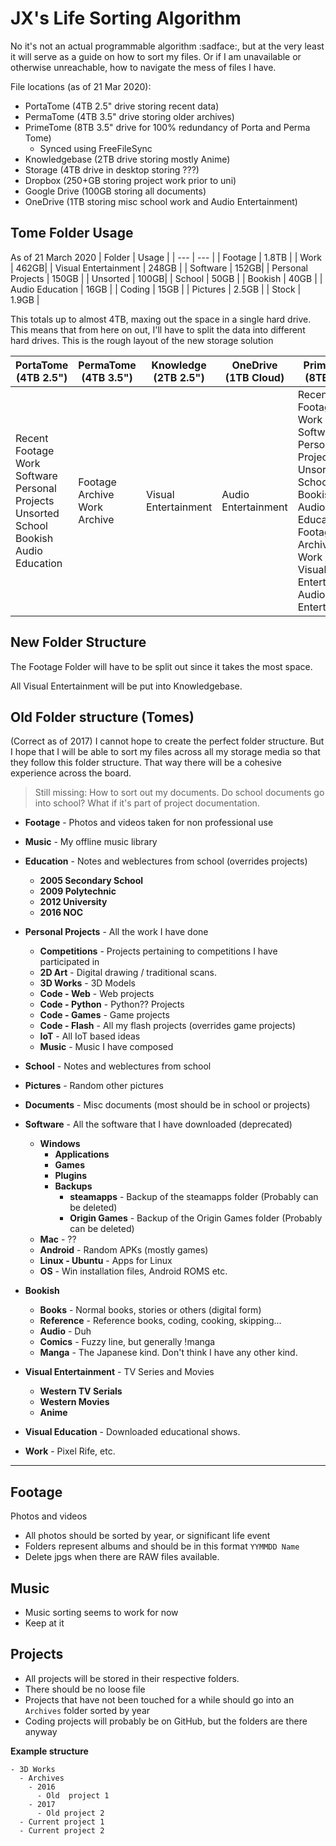 # JX's Life Sorting Algorithm

No it's not an actual programmable algorithm :sadface:, but at the very least it will serve as a guide on how to sort my files. Or if I am unavailable or otherwise unreachable, how to navigate the mess of files I have.

File locations (as of 21 Mar 2020):
- PortaTome (4TB 2.5" drive storing recent data)
- PermaTome (4TB 3.5" drive storing older archives)
- PrimeTome (8TB 3.5" drive for 100% redundancy of Porta and Perma Tome)
  - Synced using FreeFileSync
- Knowledgebase (2TB drive storing mostly Anime)
- Storage (4TB drive in desktop storing ???)
- Dropbox (250+GB storing project work prior to uni)
- Google Drive (100GB storing all documents)
- OneDrive (1TB storing misc school work and Audio Entertainment)

## Tome Folder Usage
As of 21 March 2020
| Folder | Usage |
| --- | --- |
| Footage | 1.8TB |
| Work | 462GB|
| Visual Entertainment | 248GB |
| Software | 152GB|
| Personal Projects | 150GB |
| Unsorted | 100GB|
| School | 50GB |
| Bookish | 40GB |
| Audio Education | 16GB |
| Coding | 15GB |
| Pictures | 2.5GB |
| Stock | 1.9GB |

This totals up to almost 4TB, maxing out the space in a single hard drive. This means that from here on out, I'll have to split the data into different hard drives. This is the rough layout of the new storage solution


| PortaTome<br/>(4TB 2.5") | PermaTome<br/>(4TB 3.5") | Knowledge<br/>(2TB 2.5") |  OneDrive<br/>(1TB Cloud) | PrimeTome<br/>(8TB 3.5") |
| --- | --- | --- | --- | --- |
| Recent Footage<br/>Work<br/>Software<br/>Personal Projects<br/>Unsorted<br/>School<br/>Bookish<br/>Audio Education<br/> | Footage Archive<br/>Work Archive | Visual Entertainment | Audio Entertainment | Recent Footage<br/>Work<br/>Software<br/>Personal Projects<br/>Unsorted<br/>School<br/>Bookish<br/>Audio Education<br/>Footage Archive<br/>Work Archive<br/>Visual Entertainment<br/>Audio Entertainment |

## New Folder Structure
The Footage Folder will have to be split out since it takes the most space.

All Visual Entertainment will be put into Knowledgebase.



## Old Folder structure (Tomes)
(Correct as of 2017)
I cannot hope to create the perfect folder structure. But I hope that I will be able to sort my files across all my storage media so that they follow this folder structure. That way there will be a cohesive experience across the board.

> Still missing: How to sort out my documents. Do school documents go into school? What if it's part of project documentation.

- **Footage** - Photos and videos taken for non professional use
- **Music** - My offline music library
- **Education** - Notes and weblectures from school (overrides projects)
  - **2005 Secondary School**
  - **2009 Polytechnic**
  - **2012 University**
  - **2016 NOC**
  
- **Personal Projects** - All the work I have done
  - **Competitions** - Projects pertaining to competitions I have participated in
  - **2D Art** - Digital drawing / traditional scans.
  - **3D Works** - 3D Models
  - **Code - Web** - Web projects
  - **Code - Python** - Python?? Projects
  - **Code - Games** - Game projects
  - **Code - Flash** - All my flash projects (overrides game projects)
  - **IoT** - All IoT based ideas
  - **Music** - Music I have composed
- **School** - Notes and weblectures from school
- **Pictures** - Random other pictures
- **Documents** - Misc documents (most should be in school or projects)
- **Software** - All the software that I have downloaded (deprecated)
  - **Windows**
    - **Applications**
    - **Games**
    - **Plugins**
    - **Backups**
      - **steamapps** - Backup of the steamapps folder (Probably can be deleted)
      - **Origin Games** - Backup of the Origin Games folder (Probably can be deleted)
  - **Mac** - ??
  - **Android** - Random APKs (mostly games)
  - **Linux - Ubuntu** - Apps for Linux
  - **OS** - Win installation files, Android ROMS etc.
- **Bookish**
  - **Books** - Normal books, stories or others (digital form)
  - **Reference** - Reference books, coding, cooking, skipping...
  - **Audio** - Duh
  - **Comics** - Fuzzy line, but generally !manga
  - **Manga** - The Japanese kind. Don't think I have any other kind.
- **Visual Entertainment** - TV Series and Movies
  - **Western TV Serials**
  - **Western Movies**
  - **Anime**
  
- **Visual Education** - Downloaded educational shows.
- **Work** - Pixel Rife, etc.

-------

## Footage

Photos and videos 
- All photos should be sorted by year, or significant life event
- Folders represent albums and should be in this format `YYMMDD Name`
- Delete jpgs when there are RAW files available.

## Music
- Music sorting seems to work for now
- Keep at it

## Projects

- All projects will be stored in their respective folders.
- There should be no loose file
- Projects that have not been touched for a while should go into an `Archives` folder sorted by year
- Coding projects will probably be on GitHub, but the folders are there anyway

**Example structure**
```
- 3D Works
  - Archives
    - 2016
      - Old  project 1
    - 2017
      - Old project 2
  - Current project 1
  - Current project 2
```


